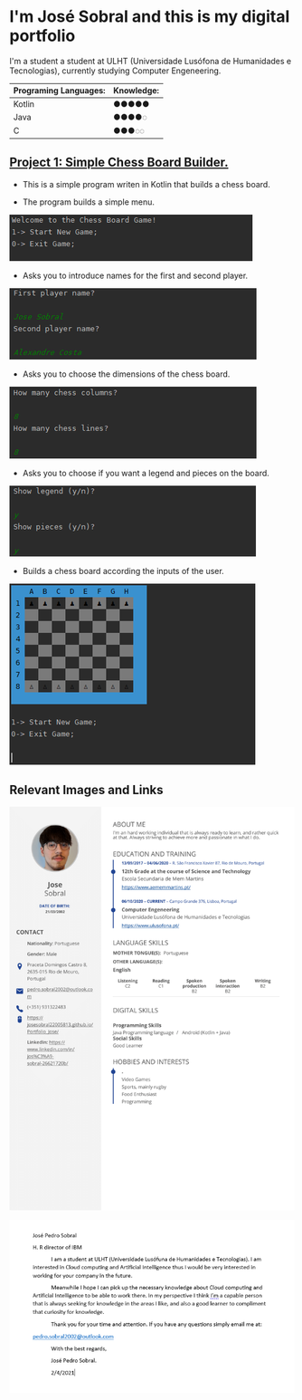 # I'm José Sobral and this is my digital portfolio

I'm a student a student at ULHT (Universidade Lusófona de Humanidades e Tecnologias), currently studying Computer Engeneering.

| Programing Languages:  | Knowledge:   |
| :---                   | :---         |
| Kotlin                 | ●●●●●        |
| Java                   | ●●●●◌        |
| C                      | ●●●◌◌        |


## [Project 1: Simple Chess Board Builder.](https://github.com/josesobral22005813/Chess_Project_P1)
* This is a simple program writen in Kotlin that builds a chess board.

* The program builds a simple menu.

![](/images/ChessProjectOverviewImage1.PNG)

* Asks you to introduce names for the first and second player.

![](/images/ChessProjectOverviewImage2.PNG)

* Asks you to choose the dimensions of the chess board.

![](/images/ChessProjectOverviewImage3.PNG)

* Asks you to choose if you want a legend and pieces on the board.

![](/images/ChessProjectOverviewImage4.PNG)

* Builds a chess board according the inputs of the user.

![](/images/ChessProjectOverviewImage5.PNG)

## Relevant Images and Links

![This is my Curriculum Vitae](/images/CV.png)

![THis is a presentation letter for IBM](/images/Carta%20de%20apresentacao.PNG)
